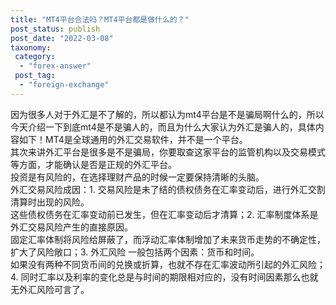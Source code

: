 ```yaml
---
title: "MT4平台合法吗？MT4平台都是做什么的？"
post_status: publish
post_date: "2022-03-08"
taxonomy:
 category: 
  - "forex-answer"
 post_tag: 
  - "foreign-exchange"
---
```


因为很多人对于外汇是不了解的，所以都认为mt4平台是不是骗局啊什么的，所以今天介绍一下到底mt4是不是骗人的，而且为什么大家认为外汇是骗人的，具体内容如下！MT4是全球通用的外汇交易软件，并不是一个平台。  
其次来讲外汇平台是很多是不是骗局，你要取查这家平台的监管机构以及交易模式等方面，才能确认是否是正规的外汇平台。  
投资是有风险的，在选择理财产品的时候一定要保持清晰的头脑。  
外汇交易风险成因：1. 交易风险是未了结的债权债务在汇率变动后，进行外汇交割清算时出现的风险。  
这些债权债务在汇率变动前已发生，但在汇率变动后才清算；2. 汇率制度体系是外汇交易风险产生的直接原因。  
固定汇率体制将风险给屏蔽了，而浮动汇率体制增加了未来货币走势的不确定性，扩大了风险敞口；3.  外汇风险 一般包括两个因素：货币和时间。  
如果没有两种不同货币间的兑换或折算，也就不存在汇率波动所引起的外汇风险；4. 同时汇率以及利率的变化总是与时间的期限相对应的，没有时间因素那么也就无外汇风险可言了。
